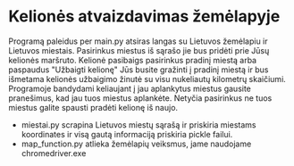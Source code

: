 # Kelionės atvaizdavimas žemėlapyje

Programą paleidus per main.py atsiras langas su Lietuvos žemėlapiu ir Lietuvos miestais. Pasirinkus miestus iš sąrašo jie bus pridėti prie Jūsų kelionės maršruto. Kelionė pasibaigs pasirinkus pradinį miestą arba paspaudus "Užbaigti kelionę" Jūs busite gražinti į pradinį miestą ir bus išmetama kelionės užbaigimo žinutė su visu nukeliautų kilometrų skaičiumi. Programoje bandydami keliaujant į jau aplankytus miestus gausite pranešimus, kad jau tuos miestus aplankėte. Netyčia pasirinkus ne tuos miestus galite spausti pradėti kelionę iš naujo.

- miestai.py scrapina Lietuvos miestų sąrašą ir priskiria miestams koordinates ir visą gautą informaciją priskiria pickle failui.
- map_function.py atlieka žemėlapių veiksmus, jame naudojame chromedriver.exe
